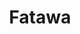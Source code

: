 ---
title: Fatawa
description: Avis religieux
image: fatawa.jpg

# Badge style
style:
    background: "#BDA18A"
    color: "#000"
---